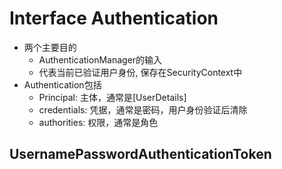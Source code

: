 # Interface Authentication

- 两个主要目的
  - AuthenticationManager的输入
  - 代表当前已验证用户身份, 保存在SecurityContext中
- Authentication包括
  - Principal: 主体，通常是[UserDetails]
  - credentials: 凭据，通常是密码，用户身份验证后清除
  - authorities: 权限，通常是角色

## UsernamePasswordAuthenticationToken
  

